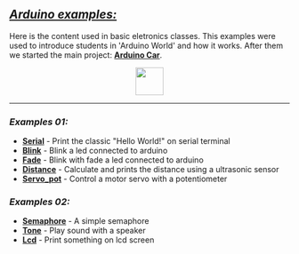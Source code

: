 ## [**_Arduino examples:_**](#)

Here is the content used in basic eletronics classes. This examples were used to introduce students in 'Arduino World' and how it works. After them we started the main project: [**Arduino Car**](https://github.com/dreisss/Arduino-Car).

<div align="center">
  <img width="50" src="https://cdn.jsdelivr.net/gh/devicons/devicon/icons/arduino/arduino-original.svg" />
</div>

---

### **_Examples 01:_**

- [**Serial**](./exs01/serial/) - Print the classic "Hello World!" on serial terminal
- [**Blink**](./exs01/blink) - Blink a led connected to arduino
- [**Fade**](./exs01/fade/) - Blink with fade a led connected to arduino
- [**Distance**](./exs01/distance/) - Calculate and prints the distance using a ultrasonic sensor
- [**Servo_pot**](./exs01/servo_pot/) - Control a motor servo with a potentiometer

### **_Examples 02:_**

- [**Semaphore**](./exs02/semaphore/) - A simple semaphore
- [**Tone**](./exs02/tone/) - Play sound with a speaker
- [**Lcd**](./exs02/lcd/) - Print something on lcd screen

